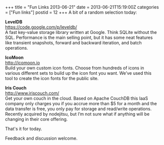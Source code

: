+++
title = "Fun Links 2013-06-21"
date = 2013-06-21T15:19:00Z
categories = ["Fun links"]
postid = 12
+++
A bit of a random selection today:

**LevelDB**  
https://code.google.com/p/leveldb/  
A fast key-value storage library written at Google. Think SQLite without the SQL. Performance is the main selling point, but it has some neat features like transient snapshots, forward and backward iteration, and batch operations.

**IcoMoon**  
http://icomoon.io  
Build your own custom icon fonts. Choose from hundreds of icons in various different sets to build up the icon font you want. We’ve used this tool to create the icon fonts for the public site.

**Iris Couch**  
http://www.iriscouch.com/  
Get your own couch in the cloud. Based on Apache CouchDB this IaaS company only charges you if you accrue more than $5 for a month and the data transfer is free, you only pay for storage and read/write operations. Recently acquired by nodejitsu, but I’m not sure what if anything will be changing in their core offering.

That's it for today.

Feedback and discussion welcome.